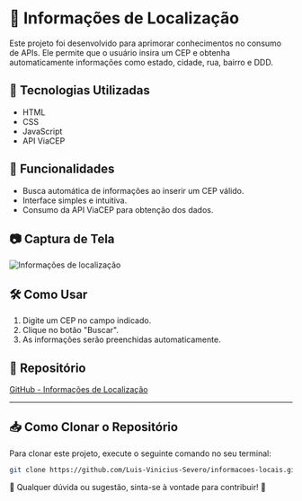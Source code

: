 # 📍 Informações de Localização

Este projeto foi desenvolvido para aprimorar conhecimentos no consumo de APIs. Ele permite que o usuário insira um CEP e obtenha automaticamente informações como estado, cidade, rua, bairro e DDD.

## 🚀 Tecnologias Utilizadas

- HTML
- CSS
- JavaScript
- API ViaCEP

## 🎯 Funcionalidades

- Busca automática de informações ao inserir um CEP válido.
- Interface simples e intuitiva.
- Consumo da API ViaCEP para obtenção dos dados.

## 📷 Captura de Tela

![Informações de localização](https://github.com/user-attachments/assets/b6ea9790-49c2-423c-997a-133ba685ef4c)


## 🛠 Como Usar

1. Digite um CEP no campo indicado.
2. Clique no botão "Buscar".
3. As informações serão preenchidas automaticamente.

## 🔗 Repositório

[GitHub - Informações de Localização](https://github.com/Luis-Vinicius-Severo/informacoes-locais)

---

## 📥 Como Clonar o Repositório

Para clonar este projeto, execute o seguinte comando no seu terminal:

```bash
git clone https://github.com/Luis-Vinicius-Severo/informacoes-locais.git

```


📌 Qualquer dúvida ou sugestão, sinta-se à vontade para contribuir! 🚀
